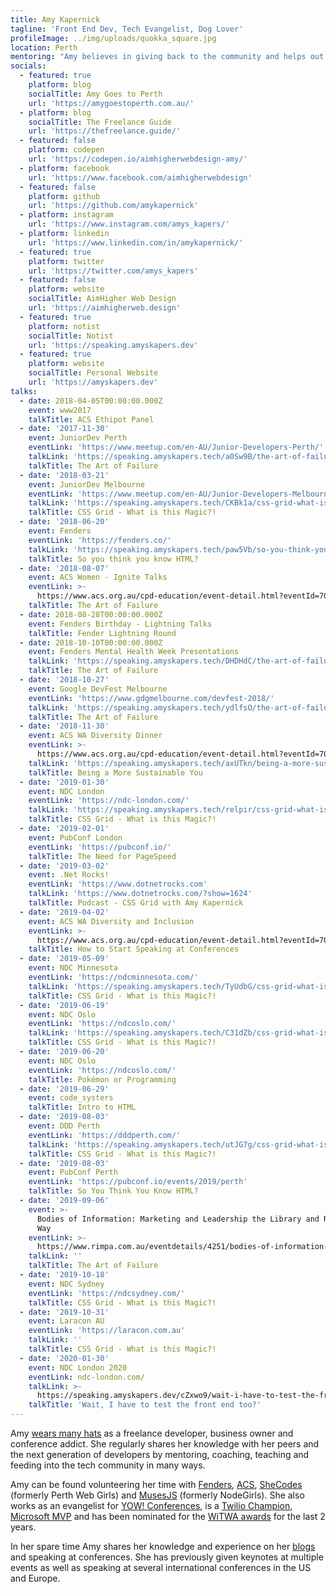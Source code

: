 ```yaml
---
title: Amy Kapernick
tagline: 'Front End Dev, Tech Evangelist, Dog Lover'
profileImage: ../img/uploads/quokka_square.jpg
location: Perth
mentoring: "Amy believes in giving back to the community and helps out as a mentor at a variety of different events including Perth Web Girls and Node Girls Perth. She's also spoken at multiple JuniorDev meetups and enjoys spending time encouraging new and junior developers.\r"
socials:
  - featured: true
    platform: blog
    socialTitle: Amy Goes to Perth
    url: 'https://amygoestoperth.com.au/'
  - platform: blog
    socialTitle: The Freelance Guide
    url: 'https://thefreelance.guide/'
  - featured: false
    platform: codepen
    url: 'https://codepen.io/aimhigherwebdesign-amy/'
  - platform: facebook
    url: 'https://www.facebook.com/aimhigherwebdesign'
  - featured: false
    platform: github
    url: 'https://github.com/amykapernick'
  - platform: instagram
    url: 'https://www.instagram.com/amys_kapers/'
  - platform: linkedin
    url: 'https://www.linkedin.com/in/amykapernick/'
  - featured: true
    platform: twitter
    url: 'https://twitter.com/amys_kapers'
  - featured: false
    platform: website
    socialTitle: AimHigher Web Design
    url: 'https://aimhigherweb.design'
  - featured: true
    platform: notist
    socialTitle: Notist
    url: 'https://speaking.amyskapers.dev'
  - featured: true
    platform: website
    socialTitle: Personal Website
    url: 'https://amyskapers.dev'
talks:
  - date: 2018-04-05T00:00:00.000Z
    event: www2017
    talkTitle: ACS Ethipot Panel
  - date: '2017-11-30'
    event: JuniorDev Perth
    eventLink: 'https://www.meetup.com/en-AU/Junior-Developers-Perth/'
    talkLink: 'https://speaking.amyskapers.tech/a0Sw9B/the-art-of-failure'
    talkTitle: The Art of Failure
  - date: '2018-03-21'
    event: JuniorDev Melbourne
    eventLink: 'https://www.meetup.com/en-AU/Junior-Developers-Melbourne/'
    talkLink: 'https://speaking.amyskapers.tech/CKBk1a/css-grid-what-is-this-magic'
    talkTitle: CSS Grid - What is this Magic?!
  - date: '2018-06-20'
    event: Fenders
    eventLink: 'https://fenders.co/'
    talkLink: 'https://speaking.amyskapers.tech/paw5Vb/so-you-think-you-know-html'
    talkTitle: So you think you know HTML?
  - date: '2018-08-07'
    event: ACS Women - Ignite Talks
    eventLink: >-
      https://www.acs.org.au/cpd-education/event-detail.html?eventId=70190000001tRXfAAM
    talkTitle: The Art of Failure
  - date: 2018-08-28T00:00:00.000Z
    event: Fenders Birthday - Lightning Talks
    talkTitle: Fender Lightning Round
  - date: 2018-10-10T00:00:00.000Z
    event: Fenders Mental Health Week Presentations
    talkLink: 'https://speaking.amyskapers.tech/DHDHdC/the-art-of-failure'
    talkTitle: The Art of Failure
  - date: '2018-10-27'
    event: Google DevFest Melbourne
    eventLink: 'https://www.gdgmelbourne.com/devfest-2018/'
    talkLink: 'https://speaking.amyskapers.tech/ydlfsO/the-art-of-failure'
    talkTitle: The Art of Failure
  - date: '2018-11-30'
    event: ACS WA Diversity Dinner
    eventLink: >-
      https://www.acs.org.au/cpd-education/event-detail.html?eventId=70190000001tRYnAAM
    talkLink: 'https://speaking.amyskapers.tech/axUTkn/being-a-more-sustainable-you'
    talkTitle: Being a More Sustainable You
  - date: '2019-01-30'
    event: NDC London
    eventLink: 'https://ndc-london.com/'
    talkLink: 'https://speaking.amyskapers.tech/relpir/css-grid-what-is-this-magic'
    talkTitle: CSS Grid - What is this Magic?!
  - date: '2019-02-01'
    event: PubConf London
    eventLink: 'https://pubconf.io/'
    talkTitle: The Need for PageSpeed
  - date: '2019-03-02'
    event: .Net Rocks!
    eventLink: 'https://www.dotnetrocks.com'
    talkLink: 'https://www.dotnetrocks.com/?show=1624'
    talkTitle: Podcast - CSS Grid with Amy Kapernick
  - date: '2019-04-02'
    event: ACS WA Diversity and Inclusion
    eventLink: >-
      https://www.acs.org.au/cpd-education/event-detail.html?eventId=7010o000001eWEAAA2
    talkTitle: How to Start Speaking at Conferences
  - date: '2019-05-09'
    event: NDC Minnesota
    eventLink: 'https://ndcminnesota.com/'
    talkLink: 'https://speaking.amyskapers.tech/TyUdbG/css-grid-what-is-this-magic'
    talkTitle: CSS Grid - What is this Magic?!
  - date: '2019-06-19'
    event: NDC Oslo
    eventLink: 'https://ndcoslo.com/'
    talkLink: 'https://speaking.amyskapers.tech/C31dZb/css-grid-what-is-this-magic'
    talkTitle: CSS Grid - What is this Magic?!
  - date: '2019-06-20'
    event: NDC Oslo
    eventLink: 'https://ndcoslo.com/'
    talkTitle: Pokémon or Programming
  - date: '2019-06-29'
    event: code_systers
    talkTitle: Intro to HTML
  - date: '2019-08-03'
    event: DDD Perth
    eventLink: 'https://dddperth.com/'
    talkLink: 'https://speaking.amyskapers.tech/utJG7g/css-grid-what-is-this-magic'
    talkTitle: CSS Grid - What is this Magic?!
  - date: '2019-08-03'
    event: PubConf Perth
    eventLink: 'https://pubconf.io/events/2019/perth'
    talkTitle: So You Think You Know HTML?
  - date: '2019-09-06'
    event: >-
      Bodies of Information: Marketing and Leadership the Library and Records
      Way
    eventLink: >-
      https://www.rimpa.com.au/eventdetails/4251/bodies-of-information-marketing-and-leadership-the-library-and-records-way
    talkLink: ''
    talkTitle: The Art of Failure
  - date: '2019-10-18'
    event: NDC Sydney
    eventLink: 'https://ndcsydney.com/'
    talkTitle: CSS Grid - What is this Magic?!
  - date: '2019-10-31'
    event: Laracon AU
    eventLink: 'https://laracon.com.au'
    talkLink: ''
    talkTitle: CSS Grid - What is this Magic?!
  - date: '2020-01-30'
    event: NDC London 2020
    eventLink: ndc-london.com/
    talkLink: >-
      https://speaking.amyskapers.dev/cZxwo9/wait-i-have-to-test-the-front-end-too
    talkTitle: 'Wait, I have to test the front end too?'
---
```

Amy [wears many hats](https://amyskapers.dev) as a freelance developer, business owner and conference addict. She regularly shares her knowledge with her peers and the next generation of developers by mentoring, coaching, teaching and feeding into the tech community in many ways.

Amy can be found volunteering her time with [Fenders](https://www.fenders.co), [ACS](https://www.acs.org.au), [SheCodes](https://shecodes.com.au) (formerly Perth Web Girls) and [MusesJS](https://musescodejs.org) (formerly NodeGirls). She also works as an evangelist for [YOW! Conferences](https://yowconference.com), is a [Twilio Champion](https://www.twilio.com/champions), [Microsoft MVP](https://mvp.microsoft.com/en-us/PublicProfile/5003595?fullName=Amy%20Kapernick) and has been nominated for the [WiTWA awards](https://www.witwa.org.au/tech-plus-20-awards) for the last 2 years.

In her spare time Amy shares her knowledge and experience on her [blogs](https://amygoestoperth.com.au) and speaking at conferences. She has previously given keynotes at multiple events as well as speaking at several international conferences in the US and Europe.

